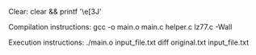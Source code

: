Clear:
clear && printf '\e[3J'

Compilation instructions:
gcc -o main.o main.c helper.c lz77.c -Wall

Execution instructions:
./main.o input_file.txt
diff original.txt input_file.txt
